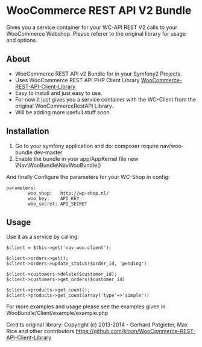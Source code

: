 WooCommerce REST API V2 Bundle
===

Gives you a service container for your WC-API REST V2 calls to
your WooCommerce Webshop. Please referer to the original library 
for usage and options.

About
-------------
- WooCommerce REST API v2 Bundle for in your Symfony2 Projects.
- Uses WooCommerce REST API PHP Client Library [WooCommerce-REST-API-Client-Library](https://github.com/kloon/WooCommerce-REST-API-Client-Library) 
- Easy to install and just easy to use.
- For now it just gives you a service container with the WC-Client from the original WooCommerceRestAPI Library.
- Will be adding more usefull stuff soon. 

Installation
-------------
1. Go to your symfony application and do:
	composer require nav/woo-bundle dev-master
2. Enable the bundle in your app/AppKernel file 
    new \Nav\WooBundle\NavWooBundle()
    
And finally Configure the parameters for your WC-Shop in config:

    parameters:
            woo_shop:   http://wp-shop.nl/
            woo_key:    API_KEY
            woo_secret: API_SECRET

Usage
-------------
Use it as a service by calling:

    $client = $this->get('nav_woo.client');
    
    $client->orders->get();
    $client->orders->update_status($order_id, 'pending')
    
    $client->customers->delete($customer_id);
    $client->customers->get_orders($customer_id)
    
    $client->products->get_count(); 
    $client->products->get_count(array('type'=>'simple'))
    
For more examples and usage please see the examples given in
WooBundle/Client/example/example.php

Credits original library:
Copyright (c) 2013-2014 - Gerhard Potgieter, Max Rice and other contributors
https://github.com/kloon/WooCommerce-REST-API-Client-Library
    
    
    
    
